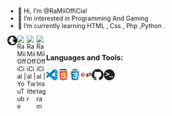 - 👋 Hi, I’m @RaMiiOffiCial
- 👀 I’m interested in Programming And Gaming
- 🌱 I’m currently learning HTML , Css , Php ,Python .

<!---
RaMiiOffiCial/RaMiiOffiCial is a ✨ special ✨ repository because its `README.md` (this file) appears on your GitHub profile.
You can click the Preview link to take a look at your changes.
--->

[<img align="left" alt="RaMiiOffiCial.ir" width="22px" src="https://raw.githubusercontent.com/iconic/open-iconic/master/svg/globe.svg" />](https://ramiiofficial.ir/)
[<img align="left" alt="RaMiiOffiCial | YouTube" width="22px" src="https://cdn.jsdelivr.net/npm/simple-icons@v3/icons/youtube.svg" />](https://www.youtube.com/channel/UCf_A2VSkO4UVKPo0FBgynAQ)
[<img align="left" alt="RaMiiOffiCial | Twitter" width="22px" src="https://cdn.jsdelivr.net/npm/simple-icons@v3/icons/twitter.svg" />](https://twitter.com/Parsa_Soori)
[<img align="left" alt="RaMiiOffiCial | Instagram" width="22px" src="https://cdn.jsdelivr.net/npm/simple-icons@v3/icons/instagram.svg" />](https://instagram.com/ramiiofficial_yt)

<br />

### Languages and Tools:

<img align="left" alt="Visual Studio Code" width="26px" src="https://raw.githubusercontent.com/github/explore/80688e429a7d4ef2fca1e82350fe8e3517d3494d/topics/visual-studio-code/visual-studio-code.png" />
<img align="left" alt="HTML5" width="26px" src="https://raw.githubusercontent.com/github/explore/80688e429a7d4ef2fca1e82350fe8e3517d3494d/topics/html/html.png" />
<img align="left" alt="CSS3" width="26px" src="https://raw.githubusercontent.com/github/explore/80688e429a7d4ef2fca1e82350fe8e3517d3494d/topics/css/css.png" />
<img align="left" alt="Git" width="26px" src="https://raw.githubusercontent.com/github/explore/80688e429a7d4ef2fca1e82350fe8e3517d3494d/topics/git/git.png" />
<img align="left" alt="GitHub" width="26px" src="https://raw.githubusercontent.com/github/explore/78df643247d429f6cc873026c0622819ad797942/topics/github/github.png" />
<img align="left" alt="Terminal" width="26px" src="https://raw.githubusercontent.com/github/explore/80688e429a7d4ef2fca1e82350fe8e3517d3494d/topics/terminal/terminal.png" />

<br />
<br />
